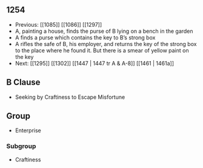 ## 1254
- Previous: [[1085]] [[1086]] [[1297]] 
- A, painting a house, finds the purse of B lying on a bench in the garden
- A finds a purse which contains the key to B’s strong box
- A rifles the safe of B, his employer, and returns the key of the strong box to the place where he found it. But there is a smear of yellow paint on the key
- Next: [[1295]] [[1302]] [[1447 | 1447 tr A &amp; A-8]] [[1461 | 1461a]] 

## B Clause
- Seeking by Craftiness to Escape Misfortune

## Group
- Enterprise

### Subgroup
- Craftiness

